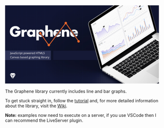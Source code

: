 ![cover.jpg](examples/images/cover.jpg)

The Graphene library currently includes line and bar graphs.

To get stuck straight in, follow the [tutorial](https://github.com/krystal/graphene/wiki/Tutorial) and, for more detailed information about the library, visit the [Wiki](https://github.com/krystal/graphene/wiki).

**Note:** examples now need to execute on a server, if you use VSCode then I can recommend the LiveServer plugin.
